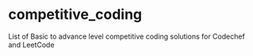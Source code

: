 # competitive_coding
List of Basic to advance level competitive coding solutions for Codechef and LeetCode
